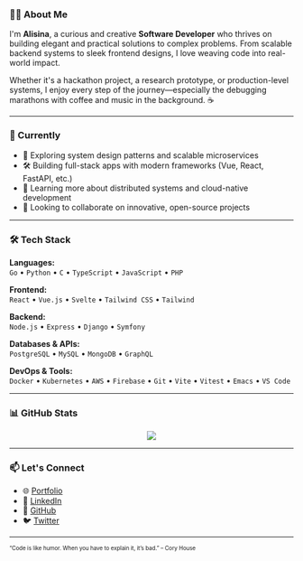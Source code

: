 <!-- GitHub Profile README for AliSinaDevelo -->

<!--<div align="center">
  <img src="https://readme-typing-svg.demolab.com?font=Fira+Code&duration=2000&pause=1000&center=true&vCenter=true&width=440&lines=Hi+there%2C+I'm+Ali+Sina+👋;Software+Developer+%7C+Creative+Builder;Code.+Debug.+Deploy.+Repeat." alt="Typing SVG" />
</div> -->

### 👨‍💻 About Me

I'm **Alisina**, a curious and creative **Software Developer** who thrives on building elegant and practical solutions to complex problems. From scalable backend systems to sleek frontend designs, I love weaving code into real-world impact.

Whether it's a hackathon project, a research prototype, or production-level systems, I enjoy every step of the journey—especially the debugging marathons with coffee and music in the background. ☕

---

### 🧠 Currently

- 🚀 Exploring system design patterns and scalable microservices
- 🛠️ Building full-stack apps with modern frameworks (Vue, React, FastAPI, etc.)
- 🌱 Learning more about distributed systems and cloud-native development
- 🤝 Looking to collaborate on innovative, open-source projects

---

### 🛠️ Tech Stack

**Languages:**  
`Go` • `Python` • `C` • `TypeScript` • `JavaScript` • `PHP` 

**Frontend:**  
`React` • `Vue.js` • `Svelte` • `Tailwind CSS` • `Tailwind` 

**Backend:**  
`Node.js` • `Express` • `Django` • `Symfony`

**Databases & APIs:**  
`PostgreSQL` • `MySQL` • `MongoDB` • `GraphQL`

**DevOps & Tools:**  
`Docker` • `Kubernetes` • `AWS` • `Firebase` • `Git` • `Vite` • `Vitest` • `Emacs` • `VS Code`

---

### 📊 GitHub Stats

<div align="center">
  <img src="https://github-readme-stats.vercel.app/api/top-langs/?username=AliSinaDevelo&layout=compact&theme=radical" />
  <br />
  <!-- Optional: Uncomment to show full stats -->
  <!-- <img src="https://github-readme-stats.vercel.app/api?username=AliSinaDevelo&show_icons=true&theme=radical" /> -->
</div>

---

### 📫 Let's Connect

- 🌐 [Portfolio](https://alisinadevelo.github.io)
- 💼 [LinkedIn](https://www.linkedin.com/in/alisina-karimi-43a834224/)
- 🐙 [GitHub](https://github.com/AliSinaDevelo)
- 🐦 [Twitter](https://x.com/AlisinaDevelo?s=11)

---

<sub><sup>“Code is like humor. When you have to explain it, it’s bad.” – Cory House</sup></sub>
